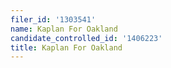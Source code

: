 ```yaml
---
filer_id: '1303541'
name: Kaplan For Oakland
candidate_controlled_id: '1406223'
title: Kaplan For Oakland
---
```

